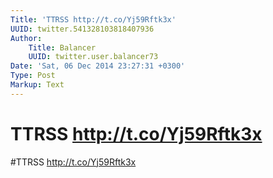```yaml
---
Title: 'TTRSS http://t.co/Yj59Rftk3x'
UUID: twitter.541328103818407936
Author:
    Title: Balancer
    UUID: twitter.user.balancer73
Date: 'Sat, 06 Dec 2014 23:27:31 +0300'
Type: Post
Markup: Text
---
```


# TTRSS http://t.co/Yj59Rftk3x

#TTRSS http://t.co/Yj59Rftk3x